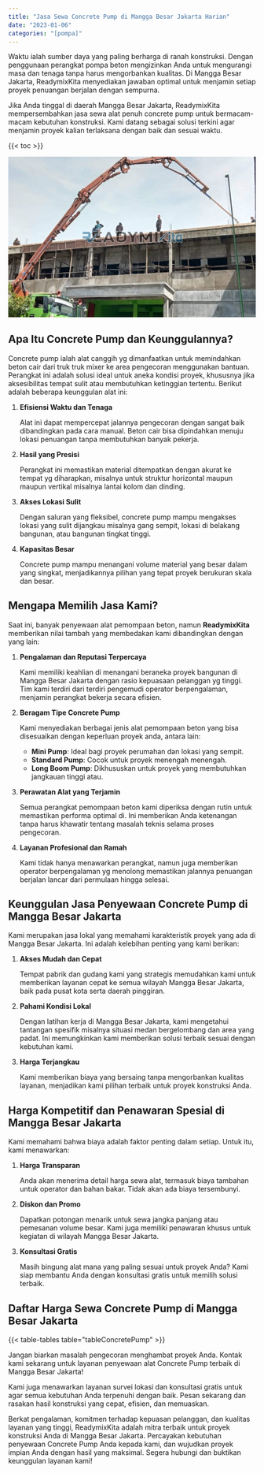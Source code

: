 ```yaml
---
title: "Jasa Sewa Concrete Pump di Mangga Besar Jakarta Harian"
date: "2023-01-06"
categories: "[pompa]"
---
```


Waktu ialah sumber daya yang paling berharga di ranah konstruksi. Dengan penggunaan perangkat pompa beton mengizinkan Anda untuk mengurangi masa dan tenaga tanpa harus mengorbankan kualitas. Di Mangga Besar Jakarta, ReadymixKita menyediakan jawaban optimal untuk menjamin setiap proyek penuangan berjalan dengan sempurna.

Jika Anda tinggal di daerah Mangga Besar Jakarta, ReadymixKita mempersembahkan jasa sewa alat penuh concrete pump untuk bermacam-macam kebutuhan konstruksi. Kami datang sebagai solusi terkini agar menjamin proyek kalian terlaksana dengan baik dan sesuai waktu.

{{< toc >}}

![Jasa Sewa Concrete Pump di Mangga Besar Jakarta Harian](/images/pompa/sewa-pompa-05.jpg)

## Apa Itu Concrete Pump dan Keunggulannya?

Concrete pump ialah alat canggih yg dimanfaatkan untuk memindahkan beton cair dari truk truk mixer ke area pengecoran menggunakan bantuan. Perangkat ini adalah solusi ideal untuk aneka kondisi proyek, khususnya jika aksesibilitas tempat sulit atau membutuhkan ketinggian tertentu. Berikut adalah beberapa keunggulan alat ini:

1. **Efisiensi Waktu dan Tenaga**

   Alat ini dapat mempercepat jalannya pengecoran dengan sangat baik dibandingkan pada cara manual. Beton cair bisa dipindahkan menuju lokasi penuangan tanpa membutuhkan banyak pekerja.

2. **Hasil yang Presisi**

   Perangkat ini memastikan material ditempatkan dengan akurat ke tempat yg diharapkan, misalnya untuk struktur horizontal maupun maupun vertikal misalnya lantai kolom dan dinding.

3. **Akses Lokasi Sulit**

   Dengan saluran yang fleksibel, concrete pump mampu mengakses lokasi yang sulit dijangkau misalnya gang sempit, lokasi di belakang bangunan, atau bangunan tingkat tinggi.

4. **Kapasitas Besar**

   Concrete pump mampu menangani volume material yang besar dalam yang singkat, menjadikannya pilihan yang tepat proyek berukuran skala dan besar.

## Mengapa Memilih Jasa Kami?

Saat ini, banyak penyewaan alat pemompaan beton, namun **ReadymixKita** memberikan nilai tambah yang membedakan kami dibandingkan dengan yang lain:

1. **Pengalaman dan Reputasi Terpercaya**

   Kami memiliki keahlian di menangani beraneka proyek bangunan di Mangga Besar Jakarta dengan rasio kepuasaan pelanggan yg tinggi. Tim kami terdiri dari terdiri pengemudi operator berpengalaman, menjamin perangkat bekerja secara efisien.

2. **Beragam Tipe Concrete Pump**

   Kami menyediakan berbagai jenis alat pemompaan beton yang bisa disesuaikan dengan keperluan proyek anda, antara lain:
   - **Mini Pump**: Ideal bagi proyek perumahan dan lokasi yang sempit.
   - **Standard Pump**: Cocok untuk proyek menengah menengah.
   - **Long Boom Pump**: Dikhususkan untuk proyek yang membutuhkan jangkauan tinggi atau.

3. **Perawatan Alat yang Terjamin**

   Semua perangkat pemompaan beton kami diperiksa dengan rutin untuk memastikan performa optimal di. Ini memberikan Anda ketenangan tanpa harus khawatir tentang masalah teknis selama proses pengecoran.

4. **Layanan Profesional dan Ramah**

   Kami tidak hanya menawarkan perangkat, namun juga memberikan operator berpengalaman yg menolong memastikan jalannya penuangan berjalan lancar dari permulaan hingga selesai.

## Keunggulan Jasa Penyewaan Concrete Pump di Mangga Besar Jakarta

Kami merupakan jasa lokal yang memahami karakteristik proyek yang ada di Mangga Besar Jakarta. Ini adalah kelebihan penting yang kami berikan:

1. **Akses Mudah dan Cepat**

   Tempat pabrik dan gudang kami yang strategis memudahkan kami untuk memberikan layanan cepat ke semua wilayah Mangga Besar Jakarta, baik pada pusat kota serta daerah pinggiran.

2. **Pahami Kondisi Lokal**

   Dengan latihan kerja di Mangga Besar Jakarta, kami mengetahui tantangan spesifik misalnya situasi medan bergelombang dan area yang padat. Ini memungkinkan kami memberikan solusi terbaik sesuai dengan kebutuhan kami.

3. **Harga Terjangkau**

   Kami memberikan biaya yang bersaing tanpa mengorbankan kualitas layanan, menjadikan kami pilihan terbaik untuk proyek konstruksi Anda.

## Harga Kompetitif dan Penawaran Spesial di Mangga Besar Jakarta

Kami memahami bahwa biaya adalah faktor penting dalam setiap. Untuk itu, kami menawarkan:

1. **Harga Transparan**

   Anda akan menerima detail harga sewa alat, termasuk biaya tambahan untuk operator dan bahan bakar. Tidak akan ada biaya tersembunyi.

2. **Diskon dan Promo**

   Dapatkan potongan menarik untuk sewa jangka panjang atau pemesanan volume besar. Kami juga memiliki penawaran khusus untuk kegiatan di wilayah Mangga Besar Jakarta.

3. **Konsultasi Gratis**

   Masih bingung alat mana yang paling sesuai untuk proyek Anda? Kami siap membantu Anda dengan konsultasi gratis untuk memilih solusi terbaik.

## Daftar Harga Sewa Concrete Pump di Mangga Besar Jakarta

{{< table-tables table="tableConcretePump" >}}

Jangan biarkan masalah pengecoran menghambat proyek Anda. Kontak kami sekarang untuk layanan penyewaan alat Concrete Pump terbaik di Mangga Besar Jakarta!

Kami juga menawarkan layanan survei lokasi dan konsultasi gratis untuk agar semua kebutuhan Anda terpenuhi dengan baik. Pesan sekarang dan rasakan hasil konstruksi yang cepat, efisien, dan memuaskan.

Berkat pengalaman, komitmen terhadap kepuasan pelanggan, dan kualitas layanan yang tinggi, ReadymixKita adalah mitra terbaik untuk proyek konstruksi Anda di Mangga Besar Jakarta. Percayakan kebutuhan penyewaan Concrete Pump Anda kepada kami, dan wujudkan proyek impian Anda dengan hasil yang maksimal. Segera hubungi dan buktikan keunggulan layanan kami!
